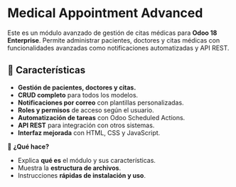 # Medical Appointment Advanced

Este es un módulo avanzado de gestión de citas médicas para **Odoo 18 Enterprise**. Permite administrar pacientes, doctores y citas médicas con funcionalidades avanzadas como notificaciones automatizadas y API REST.

## 🚀 Características  
- **Gestión de pacientes, doctores y citas.**  
- **CRUD completo** para todos los modelos.  
- **Notificaciones por correo** con plantillas personalizadas.  
- **Roles y permisos** de acceso según el usuario.  
- **Automatización de tareas** con Odoo Scheduled Actions.  
- **API REST** para integración con otros sistemas.  
- **Interfaz mejorada** con HTML, CSS y JavaScript.


🔹 **¿Qué hace?**  
- Explica **qué es** el módulo y sus características.  
- Muestra la **estructura de archivos**.  
- Instrucciones **rápidas de instalación y uso**.  



